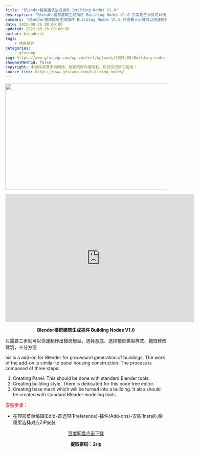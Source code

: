 ```yaml
---
title: "Blender楼房建筑生成插件 Building Nodes V1.0"
description: "Blender楼房建筑生成插件 Building Nodes V1.0 只需要三步就可以快速制作出楼房模型，选择基底、选择楼房类型样式、拖拽修改建筑，十分方便 his is a add-on for ..."
summary: "Blender楼房建筑生成插件 Building Nodes V1.0 只需要三步就可以快速制作出楼房模型，选择基底、选择楼房类型样式、拖拽修改建筑，十分方便 his is a add-on for ..."
date: 2022-08-26 00:00:00
updated: 2022-08-26 00:00:00
author: blenderit
tags: 
    - 楼房插件
categories:
    - gfxcamp
img: https://www.gfxcamp.com/wp-content/uploads/2022/08/Building-nodes.jpg
showGetMethod: false
copyright: 本插件资源来自网络，版权归原作者所有，仅供交流学习使用！
source_link: https://www.gfxcamp.com/building-nodes/
---
```

<div><p><img decoding="async" class="aligncenter size-full wp-image-106428" src="https://www.gfxcamp.com/wp-content/uploads/2022/08/Building-nodes.jpg" data-src="https://www.gfxcamp.com/wp-content/uploads/2022/08/Building-nodes.jpg" alt="" width="590" height="331" data-srcset="https://www.gfxcamp.com/wp-content/uploads/2022/08/Building-nodes.jpg 590w, https://www.gfxcamp.com/wp-content/uploads/2022/08/Building-nodes-150x84.jpg 150w" data-sizes="(max-width: 590px) 100vw, 590px"></p><p style="text-align: center;"><iframe loading="lazy" src="https://player.youku.com/embed/XNTg5ODAyNTA4OA==" width="590" height="400" frameborder="0" allowfullscreen="allowfullscreen" data-mce-fragment="1"></iframe></p><p style="text-align: center;"><strong>Blender楼房建筑生成插件 Building Nodes V1.0</strong></p><p>只需要三步就可以快速制作出楼房模型，选择基底、选择楼房类型样式、拖拽修改建筑，十分方便</p><p>his is a add-on for Blender for procedural generation of buildings. The work of the add-on is similar to panel housing construction. The process is composed of three steps:</p><ol>
<li>Creating Panel. This should be done with standard Blender tools.</li>
<li>Creating building style. There is dedicated for this node tree editor.</li>
<li>Creating base mesh which will be turned into a building. It also should be created with standard Blender modeling tools.</li>
</ol><p><span style="color: #ff0000;">安装步骤：</span></p><ul>
<li>在顶部菜单编辑(Edit)-首选项(Preference)-插件(Add-ons)-安装(Install),弹窗里选择对应ZIP安装</li>
</ul><p style="text-align: center;"><a class="maxbutton-3 maxbutton maxbutton-baidu" target="_blank" rel="noopener" href="https://pan.baidu.com/s/1ZzBWGrWWtITv9ifYIzgwZg?pwd=2rip"><span class="mb-text">百度网盘点击下载</span></a></p><p style="text-align: center;"><strong>提取密码：2rip</strong></p></div>